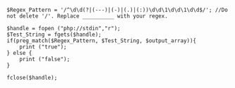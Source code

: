 <pre><code>
$Regex_Pattern = '/^\d\d(?|(---)|(-)|(.)|(:))\d\d\1\d\d\1\d\d$/'; //Do not delete '/'. Replace __________ with your regex.

$handle = fopen ("php://stdin","r");
$Test_String = fgets($handle);
if(preg_match($Regex_Pattern, $Test_String, $output_array)){
    print ("true");
} else {
    print ("false");
}

fclose($handle);
</code></pre>